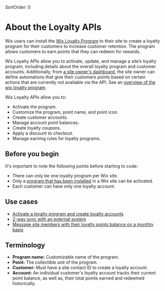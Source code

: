 SortOrder: 0
# About the Loyalty APIs

Wix users can install the [Wix Loyalty Program](https://www.wix.com/app-market/loyalty) to their site to create a loyalty program for their customers to increase customer retention. The program allows customers to earn points that they can redeem for rewards.

Wix Loyalty APIs allow you to activate, update, and manage a site’s loyalty program, including details about the overall loyalty program and customer accounts. Additionally, from [a site owner's dashboard](https://www.wix.com/my-account/site-selector/?buttonText=Select%20Site&title=Select%20a%20Site&autoSelectOnSingleSite=true&actionUrl=https:%2F%2Fwww.wix.com%2Fdashboard%2F%7B%7BmetaSiteId%7D%7D%2Floyalty-accounts/wizard/), the site owner can define automations that give their customers points based on certain actions that are currently not available via the API. See an [overview of the wix loyalty program](https://support.wix.com/en/article/wix-loyalty-program-an-overview).

Wix Loyalty APIs allow you to:

* Activate the program.
* Customize the program, point name, and point icon.
* Create customer accounts.
* Manage account point balances.
* Create loyalty coupons.
* Apply a discount to checkout.
* Manage earning rules for loyalty programs.

## Before you begin
It's important to note the following points before starting to code:

* There can only be one loyalty program per Wix site.
* Only a [program that has been installed](https://www.wix.com/app-market/loyalty) in a Wix site can be activated.
* Each customer can have only one loyalty account.

## Use cases
+ [Activate a loyalty program and create loyalty accounts](https://dev.wix.com/docs/rest/crm/loyalty-program/example-flows#activate-a-loyalty-program-and-create-loyalty-accounts)
+ [2-way sync with an external system](https://dev.wix.com/docs/rest/crm/loyalty-program/example-flows#two-way-sync-with-an-external-system)
+ [Message site members with their loyalty points balance on a monthly basis](https://dev.wix.com/docs/rest/crm/loyalty-program/example-flows#message-site-members-with-their-loyalty-points-balance-on-a-monthly-basis)

## Terminology

* **Program name:** Customizable name of the program.
* **Point:** The collectible unit of the program.
* **Customer:** Must have a site contact ID to create a loyalty account.
* **Account:** An individual customer's loyalty account tracks their current point balance, as well as, their total points earned and redeemed historically.
